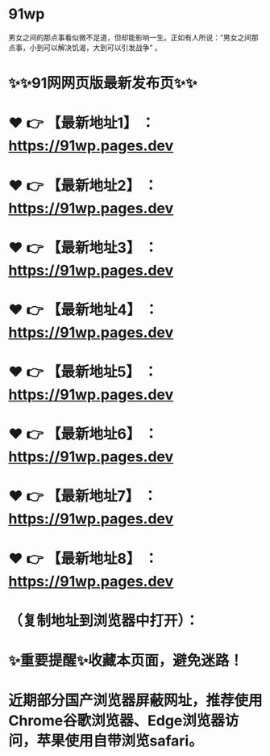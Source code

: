 # 91wp
男女之间的那点事看似微不足道，但却能影响一生。正如有人所说：“男女之间那点事，小到可以解决饥渴，大到可以引发战争” 。

# ✨✨91网网页版最新发布页✨✨
# ❤️ 👉 【最新地址1】 ：https://91wp.pages.dev
# ❤️ 👉 【最新地址2】 ：https://91wp.pages.dev
# ❤️ 👉 【最新地址3】 ：https://91wp.pages.dev
# ❤️ 👉 【最新地址4】 ：https://91wp.pages.dev
# ❤️ 👉 【最新地址5】 ：https://91wp.pages.dev
# ❤️ 👉 【最新地址6】 ：https://91wp.pages.dev
# ❤️ 👉 【最新地址7】 ：https://91wp.pages.dev
# ❤️ 👉 【最新地址8】 ：https://91wp.pages.dev
# （复制地址到浏览器中打开）：
# ✨重要提醒✨收藏本页面，避免迷路！
# 近期部分国产浏览器屏蔽网址，推荐使用Chrome谷歌浏览器、Edge浏览器访问，苹果使用自带浏览safari。
